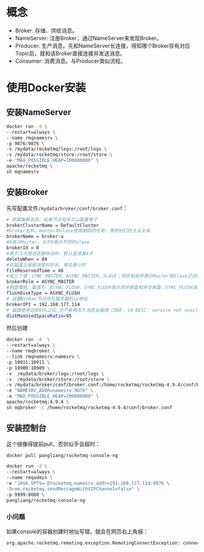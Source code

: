# 概念

- Broker: 存储、供给消息。
- NameServer: 注册Broker，通过NameServer来发现Broker。
- Producer: 生产消息。先和NameServer长连接，得知哪个Broker存有对应Topic后，就和该Broker直接连接并发送消息。
- Consumer: 消费消息。与Producer类似流程。

# 使用Docker安装

## 安装NameServer

```bash
docker run -d \
--restart=always \
--name rmqnamesrv \
-p 9876:9876 \
-v /mydata/rocketmq/logs:/root/logs \
-v /mydata/rocketmq/store:/root/store \
-e "MAX_POSSIBLE_HEAP=100000000" \
apache/rocketmq \
sh mqnamesrv 
```

## 安装Broker
先写配置文件`/mydata/broker/conf/broker.conf`：

```bash
# 所属集群名称，如果节点较多可以配置多个
brokerClusterName = DefaultCluster
#broker名称，master和slave使用相同的名称，表明他们的主从关系
brokerName = broker-a
#0表示Master，大于0表示不同的slave
brokerId = 0
#表示几点做消息删除动作，默认是凌晨4点
deleteWhen = 04
#在磁盘上保留消息的时长，单位是小时
fileReservedTime = 48
#有三个值：SYNC_MASTER，ASYNC_MASTER，SLAVE；同步和异步表示Master和Slave之间同步数据的机制；
brokerRole = ASYNC_MASTER
#刷盘策略，取值为：ASYNC_FLUSH，SYNC_FLUSH表示同步刷盘和异步刷盘；SYNC_FLUSH消息写入磁盘后才返回成功状态，ASYNC_FLUSH不需要；
flushDiskType = ASYNC_FLUSH
# 设置broker节点所在服务器的ip地址
brokerIP1 = 192.168.177.114
# 磁盘使用达到95%之后,生产者再写入消息会报错 CODE: 14 DESC: service not available now, maybe disk full
diskMaxUsedSpaceRatio=95
```

然后创建

```bash
docker run -d  \
--restart=always \
--name rmqbroker \
--link rmqnamesrv:namesrv \
-p 10911:10911 \
-p 10909:10909 \
-v  /mydata/broker/logs:/root/logs \
-v  /mydata/broker/store:/root/store \
-v /mydata/broker/conf/broker.conf:/home/rocketmq/rocketmq-4.9.4/conf/broker.conf \
-e "NAMESRV_ADDR=namesrv:9876" \
-e "MAX_POSSIBLE_HEAP=200000000" \
apache/rocketmq:4.9.4 \
sh mqbroker -c /home/rocketmq/rocketmq-4.9.4/conf/broker.conf
```
## 安装控制台

这个镜像得提前pull，否则似乎会超时：
```bash
docker pull pangliang/rocketmq-console-ng
```

```bash
docker run -d \
--restart=always \
--name rmqadmin \
-e "JAVA_OPTS=-Drocketmq.namesrv.addr=192.168.177.114:9876 \
-Dcom.rocketmq.sendMessageWithVIPChannel=false" \
-p 9999:8080 \
pangliang/rocketmq-console-ng
```

### 小问题
如果console的容器创建时地址写错，就会在网页右上角报：

```bash
org.apache.rocketmq.remoting.exception.RemotingConnectException: connect to failed
```














